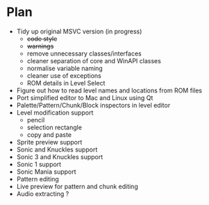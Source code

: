# Plan

- Tidy up original MSVC version (in progress)
  + ~~code style~~
  + ~~warnings~~
  + remove unnecessary classes/interfaces
  + cleaner separation of core and WinAPI classes
  * normalise variable naming
  * cleaner use of exceptions
  * ROM details in Level Select
- Figure out how to read level names and locations from ROM files
- Port simplified editor to Mac and Linux using Qt
- Palette/Pattern/Chunk/Block inspectors in level editor
- Level modification support
  + pencil
  + selection rectangle
  + copy and paste
- Sprite preview support
- Sonic and Knuckles support
- Sonic 3 and Knuckles support
- Sonic 1 support
- Sonic Mania support
- Pattern editing
- Live preview for pattern and chunk editing
- Audio extracting ?
